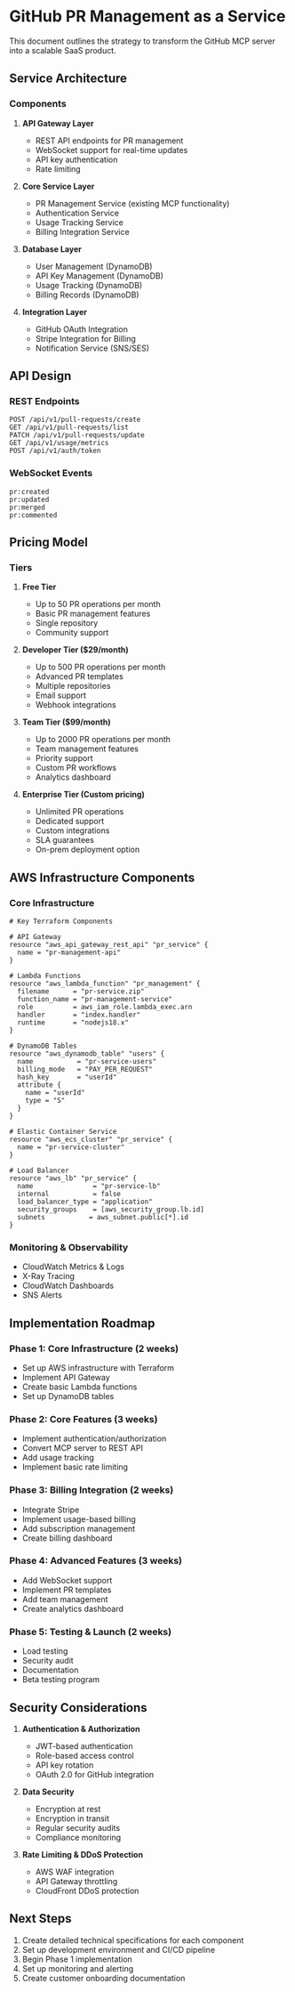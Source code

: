 # GitHub PR Management as a Service

This document outlines the strategy to transform the GitHub MCP server into a scalable SaaS product.

## Service Architecture

### Components

1. **API Gateway Layer**
   - REST API endpoints for PR management
   - WebSocket support for real-time updates
   - API key authentication
   - Rate limiting

2. **Core Service Layer**
   - PR Management Service (existing MCP functionality)
   - Authentication Service
   - Usage Tracking Service
   - Billing Integration Service

3. **Database Layer**
   - User Management (DynamoDB)
   - API Key Management (DynamoDB)
   - Usage Tracking (DynamoDB)
   - Billing Records (DynamoDB)

4. **Integration Layer**
   - GitHub OAuth Integration
   - Stripe Integration for Billing
   - Notification Service (SNS/SES)

## API Design

### REST Endpoints

```
POST /api/v1/pull-requests/create
GET /api/v1/pull-requests/list
PATCH /api/v1/pull-requests/update
GET /api/v1/usage/metrics
POST /api/v1/auth/token
```

### WebSocket Events

```
pr:created
pr:updated
pr:merged
pr:commented
```

## Pricing Model

### Tiers

1. **Free Tier**
   - Up to 50 PR operations per month
   - Basic PR management features
   - Single repository
   - Community support

2. **Developer Tier ($29/month)**
   - Up to 500 PR operations per month
   - Advanced PR templates
   - Multiple repositories
   - Email support
   - Webhook integrations

3. **Team Tier ($99/month)**
   - Up to 2000 PR operations per month
   - Team management features
   - Priority support
   - Custom PR workflows
   - Analytics dashboard

4. **Enterprise Tier (Custom pricing)**
   - Unlimited PR operations
   - Dedicated support
   - Custom integrations
   - SLA guarantees
   - On-prem deployment option

## AWS Infrastructure Components

### Core Infrastructure

```hcl
# Key Terraform Components

# API Gateway
resource "aws_api_gateway_rest_api" "pr_service" {
  name = "pr-management-api"
}

# Lambda Functions
resource "aws_lambda_function" "pr_management" {
  filename      = "pr-service.zip"
  function_name = "pr-management-service"
  role          = aws_iam_role.lambda_exec.arn
  handler       = "index.handler"
  runtime       = "nodejs18.x"
}

# DynamoDB Tables
resource "aws_dynamodb_table" "users" {
  name           = "pr-service-users"
  billing_mode   = "PAY_PER_REQUEST"
  hash_key       = "userId"
  attribute {
    name = "userId"
    type = "S"
  }
}

# Elastic Container Service
resource "aws_ecs_cluster" "pr_service" {
  name = "pr-service-cluster"
}

# Load Balancer
resource "aws_lb" "pr_service" {
  name               = "pr-service-lb"
  internal           = false
  load_balancer_type = "application"
  security_groups    = [aws_security_group.lb.id]
  subnets           = aws_subnet.public[*].id
}
```

### Monitoring & Observability

- CloudWatch Metrics & Logs
- X-Ray Tracing
- CloudWatch Dashboards
- SNS Alerts

## Implementation Roadmap

### Phase 1: Core Infrastructure (2 weeks)
- Set up AWS infrastructure with Terraform
- Implement API Gateway
- Create basic Lambda functions
- Set up DynamoDB tables

### Phase 2: Core Features (3 weeks)
- Implement authentication/authorization
- Convert MCP server to REST API
- Add usage tracking
- Implement basic rate limiting

### Phase 3: Billing Integration (2 weeks)
- Integrate Stripe
- Implement usage-based billing
- Add subscription management
- Create billing dashboard

### Phase 4: Advanced Features (3 weeks)
- Add WebSocket support
- Implement PR templates
- Add team management
- Create analytics dashboard

### Phase 5: Testing & Launch (2 weeks)
- Load testing
- Security audit
- Documentation
- Beta testing program

## Security Considerations

1. **Authentication & Authorization**
   - JWT-based authentication
   - Role-based access control
   - API key rotation
   - OAuth 2.0 for GitHub integration

2. **Data Security**
   - Encryption at rest
   - Encryption in transit
   - Regular security audits
   - Compliance monitoring

3. **Rate Limiting & DDoS Protection**
   - AWS WAF integration
   - API Gateway throttling
   - CloudFront DDoS protection

## Next Steps

1. Create detailed technical specifications for each component
2. Set up development environment and CI/CD pipeline
3. Begin Phase 1 implementation
4. Set up monitoring and alerting
5. Create customer onboarding documentation
